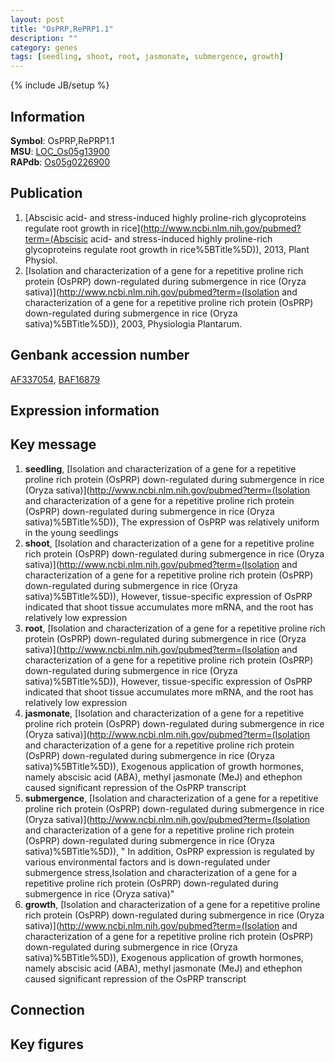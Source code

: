 ```yaml
---
layout: post
title: "OsPRP,RePRP1.1"
description: ""
category: genes
tags: [seedling, shoot, root, jasmonate, submergence, growth]
---
```

{% include JB/setup %}

## Information
__Symbol__: OsPRP,RePRP1.1  
__MSU__: [LOC_Os05g13900](http://rice.plantbiology.msu.edu/cgi-bin/ORF_infopage.cgi?orf=LOC_Os05g13900)  
__RAPdb__: [Os05g0226900](http://rapdb.dna.affrc.go.jp/viewer/gbrowse_details/irgsp1?name=Os05g0226900)  

## Publication
1. [Abscisic acid- and stress-induced highly proline-rich glycoproteins regulate root growth in rice](http://www.ncbi.nlm.nih.gov/pubmed?term=(Abscisic acid- and stress-induced highly proline-rich glycoproteins regulate root growth in rice%5BTitle%5D)), 2013, Plant Physiol.
2. [Isolation and characterization of a gene for a repetitive proline rich protein (OsPRP) down-regulated during submergence in rice (Oryza sativa)](http://www.ncbi.nlm.nih.gov/pubmed?term=(Isolation and characterization of a gene for a repetitive proline rich protein (OsPRP) down-regulated during submergence in rice (Oryza sativa)%5BTitle%5D)), 2003, Physiologia Plantarum.

## Genbank accession number
[AF337054](http://www.ncbi.nlm.nih.gov/nuccore/AF337054), [BAF16879](http://www.ncbi.nlm.nih.gov/nuccore/BAF16879)

## Expression information

## Key message
1. __seedling__, [Isolation and characterization of a gene for a repetitive proline rich protein (OsPRP) down-regulated during submergence in rice (Oryza sativa)](http://www.ncbi.nlm.nih.gov/pubmed?term=(Isolation and characterization of a gene for a repetitive proline rich protein (OsPRP) down-regulated during submergence in rice (Oryza sativa)%5BTitle%5D)),  The expression of OsPRP was relatively uniform in the young seedlings
2. __shoot__, [Isolation and characterization of a gene for a repetitive proline rich protein (OsPRP) down-regulated during submergence in rice (Oryza sativa)](http://www.ncbi.nlm.nih.gov/pubmed?term=(Isolation and characterization of a gene for a repetitive proline rich protein (OsPRP) down-regulated during submergence in rice (Oryza sativa)%5BTitle%5D)),  However, tissue-specific expression of OsPRP indicated that shoot tissue accumulates more mRNA, and the root has relatively low expression
3. __root__, [Isolation and characterization of a gene for a repetitive proline rich protein (OsPRP) down-regulated during submergence in rice (Oryza sativa)](http://www.ncbi.nlm.nih.gov/pubmed?term=(Isolation and characterization of a gene for a repetitive proline rich protein (OsPRP) down-regulated during submergence in rice (Oryza sativa)%5BTitle%5D)),  However, tissue-specific expression of OsPRP indicated that shoot tissue accumulates more mRNA, and the root has relatively low expression
4. __jasmonate__, [Isolation and characterization of a gene for a repetitive proline rich protein (OsPRP) down-regulated during submergence in rice (Oryza sativa)](http://www.ncbi.nlm.nih.gov/pubmed?term=(Isolation and characterization of a gene for a repetitive proline rich protein (OsPRP) down-regulated during submergence in rice (Oryza sativa)%5BTitle%5D)),  Exogenous application of growth hormones, namely abscisic acid (ABA), methyl jasmonate (MeJ) and ethephon caused significant repression of the OsPRP transcript
5. __submergence__, [Isolation and characterization of a gene for a repetitive proline rich protein (OsPRP) down-regulated during submergence in rice (Oryza sativa)](http://www.ncbi.nlm.nih.gov/pubmed?term=(Isolation and characterization of a gene for a repetitive proline rich protein (OsPRP) down-regulated during submergence in rice (Oryza sativa)%5BTitle%5D)), " In addition, OsPRP expression is regulated by various environmental factors and is down-regulated under submergence stress,Isolation and characterization of a gene for a repetitive proline rich protein (OsPRP) down-regulated during submergence in rice (Oryza sativa)"
6. __growth__, [Isolation and characterization of a gene for a repetitive proline rich protein (OsPRP) down-regulated during submergence in rice (Oryza sativa)](http://www.ncbi.nlm.nih.gov/pubmed?term=(Isolation and characterization of a gene for a repetitive proline rich protein (OsPRP) down-regulated during submergence in rice (Oryza sativa)%5BTitle%5D)),  Exogenous application of growth hormones, namely abscisic acid (ABA), methyl jasmonate (MeJ) and ethephon caused significant repression of the OsPRP transcript

## Connection

## Key figures


